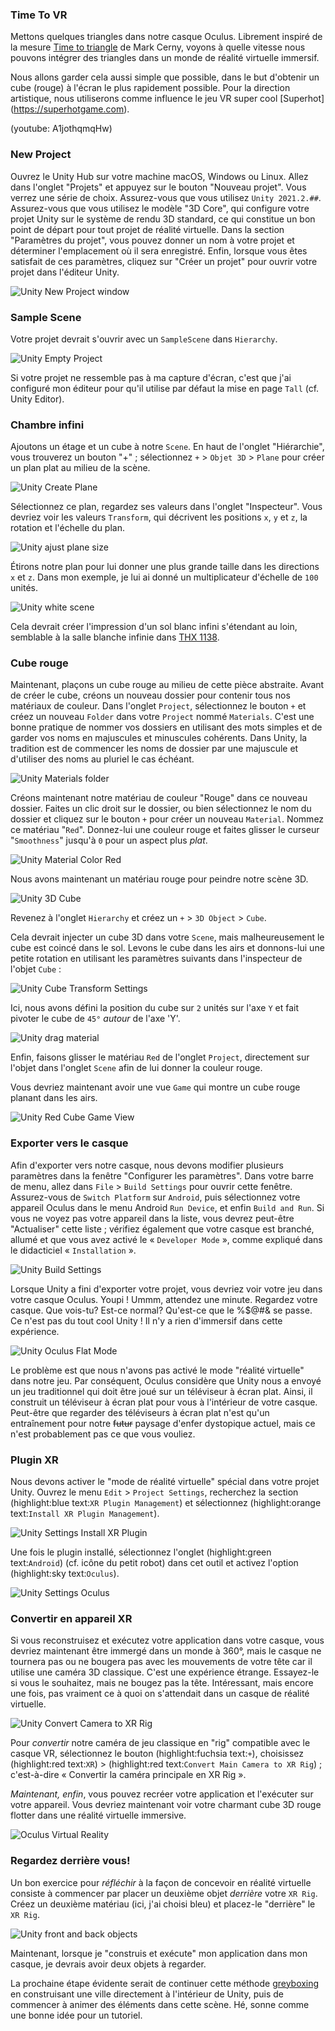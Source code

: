 ### Time To VR
Mettons quelques triangles dans notre casque Oculus. Librement inspiré de la mesure [Time to triangle](https://www.youtube.com/watch?v=ph8LyNIT9sg&t=162s) de Mark Cerny, voyons à quelle vitesse nous pouvons intégrer des triangles dans un monde de réalité virtuelle immersif.

Nous allons garder cela aussi simple que possible, dans le but d'obtenir un cube (rouge) à l'écran le plus rapidement possible. Pour la direction artistique, nous utiliserons comme influence le jeu VR super cool [Superhot] (https://superhotgame.com).

(youtube: A1jothqmqHw)

### New Project
Ouvrez le Unity Hub sur votre machine macOS, Windows ou Linux. Allez dans l'onglet "Projets" et appuyez sur le bouton "Nouveau projet". Vous verrez une série de choix. Assurez-vous que vous utilisez `Unity 2021.2.##`. Assurez-vous que vous utilisez le modèle "3D Core", qui configure votre projet Unity sur le système de rendu 3D standard, ce qui constitue un bon point de départ pour tout projet de réalité virtuelle. Dans la section "Paramètres du projet", vous pouvez donner un nom à votre projet et déterminer l'emplacement où il sera enregistré. Enfin, lorsque vous êtes satisfait de ces paramètres, cliquez sur "Créer un projet" pour ouvrir votre projet dans l'éditeur Unity.

![Unity New Project window](unity-new-project-window.jpg)

### Sample Scene
Votre projet devrait s'ouvrir avec un `SampleScene` dans `Hierarchy`.

![Unity Empty Project](unity-empty-project.png)

Si votre projet ne ressemble pas à ma capture d'écran, c'est que j'ai configuré mon éditeur pour qu'il utilise par défaut la mise en page `Tall` (cf. Unity Editor).

### Chambre infini
Ajoutons un étage et un cube à notre `Scene`. En haut de l'onglet "Hiérarchie", vous trouverez un bouton "+" ; sélectionnez `+` > `Objet 3D` > `Plane` pour créer un plan plat au milieu de la scène.

![Unity Create Plane](unity-create-plane.jpg)

Sélectionnez ce plan, regardez ses valeurs dans l'onglet "Inspecteur". Vous devriez voir les valeurs `Transform`, qui décrivent les positions `x`, `y` et `z`, la rotation et l'échelle du plan.

![Unity ajust plane size](unity-plane-100-1-100.png)

Étirons notre plan pour lui donner une plus grande taille dans les directions `x` et `z`. Dans mon exemple, je lui ai donné un multiplicateur d'échelle de `100` unités.

![Unity white scene](unity-white-scene.png)

Cela devrait créer l'impression d'un sol blanc infini s'étendant au loin, semblable à la salle blanche infinie dans [THX 1138](https://www.youtube.com/watch?v=nkQAhpLBok8).

### Cube rouge
Maintenant, plaçons un cube rouge au milieu de cette pièce abstraite. Avant de créer le cube, créons un nouveau dossier pour contenir tous nos matériaux de couleur. Dans l'onglet `Project`, sélectionnez le bouton `+` et créez un nouveau `Folder` dans votre `Project` nommé `Materials`. C'est une bonne pratique de nommer vos dossiers en utilisant des mots simples et de garder vos noms en majuscules et minuscules cohérents. Dans Unity, la tradition est de commencer les noms de dossier par une majuscule et d'utiliser des noms au pluriel le cas échéant.

![Unity Materials folder](unity-materials-folder.png)

Créons maintenant notre matériau de couleur "Rouge" dans ce nouveau dossier. Faites un clic droit sur le dossier, ou bien sélectionnez le nom du dossier et cliquez sur le bouton `+` pour créer un nouveau `Material`. Nommez ce matériau "`Red`". Donnez-lui une couleur rouge et faites glisser le curseur "`Smoothness`" jusqu'à `0` pour un aspect plus *plat*.

![Unity Material Color Red](unity-material-color-red.png)

Nous avons maintenant un matériau rouge pour peindre notre scène 3D.

![Unity 3D Cube](unity-create-cube.png)

Revenez à l'onglet `Hierarchy` et créez un `+` > `3D Object` > `Cube`.

Cela devrait injecter un cube 3D dans votre `Scene`, mais malheureusement le cube est coincé dans le sol. Levons le cube dans les airs et donnons-lui une petite rotation en utilisant les paramètres suivants dans l'inspecteur de l'objet `Cube` :

![Unity Cube Transform Settings](unity-3d-cube-transform.png)

Ici, nous avons défini la position du cube sur `2` unités sur l'axe `Y` et fait pivoter le cube de `45°` *autour* de l'axe 'Y'.

![Unity drag material](unity-drag-material.png)

Enfin, faisons glisser le matériau `Red` de l'onglet `Project`, directement sur l'objet dans l'onglet `Scene` afin de lui donner la couleur rouge.

Vous devriez maintenant avoir une vue `Game` qui montre un cube rouge planant dans les airs.

![Unity Red Cube Game View](unity-red-cube-game-view.png)

### Exporter vers le casque
Afin d'exporter vers notre casque, nous devons modifier plusieurs paramètres dans la fenêtre "Configurer les paramètres". Dans votre barre de menu, allez dans `File` > `Build Settings` pour ouvrir cette fenêtre. Assurez-vous de `Switch Platform` sur `Android`, puis sélectionnez votre appareil Oculus dans le menu Android `Run Device`, et enfin `Build and Run`. Si vous ne voyez pas votre appareil dans la liste, vous devrez peut-être "Actualiser" cette liste ; vérifiez également que votre casque est branché, allumé et que vous avez activé le « `Developer Mode` », comme expliqué dans le didacticiel « `Installation` ».

![Unity Build Settings](unity-build-settings.png)

Lorsque Unity a fini d'exporter votre projet, vous devriez voir votre jeu dans votre casque Oculus. Youpi ! Ummm, attendez une minute. Regardez votre casque. Que vois-tu? Est-ce normal? Qu'est-ce que le %$@#& se passe. Ce n'est pas du tout cool Unity ! Il n'y a rien d'immersif dans cette expérience.

![Unity Oculus Flat Mode](unity-oculus-flat-mode.png)

Le problème est que nous n'avons pas activé le mode "réalité virtuelle" dans notre jeu. Par conséquent, Oculus considère que Unity nous a envoyé un jeu traditionnel qui doit être joué sur un téléviseur à écran plat. Ainsi, il construit un téléviseur à écran plat pour vous à l'intérieur de votre casque. Peut-être que regarder des téléviseurs à écran plat n'est qu'un entraînement pour notre ~~futur~~ paysage d'enfer dystopique actuel, mais ce n'est probablement pas ce que vous vouliez.

### Plugin XR
Nous devons activer le "mode de réalité virtuelle" spécial dans votre projet Unity. Ouvrez le menu `Edit` > `Project Settings`, recherchez la section (highlight:blue text:`XR Plugin Management`) et sélectionnez (highlight:orange text:`Install XR Plugin Management`).

![Unity Settings Install XR Plugin](unity-settings-xr-plugin.png)

Une fois le plugin installé, sélectionnez l'onglet (highlight:green text:`Android`) (cf. icône du petit robot) dans cet outil et activez l'option (highlight:sky text:`Oculus`).

![Unity Settings Oculus](unity-settings-android-oculus.png)

### Convertir en appareil XR
Si vous reconstruisez et exécutez votre application dans votre casque, vous devriez maintenant être immergé dans un monde à 360°, mais le casque ne tournera pas ou ne bougera pas avec les mouvements de votre tête car il utilise une caméra 3D classique. C'est une expérience étrange. Essayez-le si vous le souhaitez, mais ne bougez pas la tête. Intéressant, mais encore une fois, pas vraiment ce à quoi on s'attendait dans un casque de réalité virtuelle.

![Unity Convert Camera to XR Rig](unity-convert-to-xr-rig.png)

Pour *convertir* notre caméra de jeu classique en "rig" compatible avec le casque VR, sélectionnez le bouton (highlight:fuchsia text:`+`), choisissez (highlight:red text:`XR`) > (highlight:red text:`Convert Main Camera to XR Rig`) ; c'est-à-dire « Convertir la caméra principale en XR Rig ».

*Maintenant, enfin*, vous pouvez recréer votre application et l'exécuter sur votre appareil. Vous devriez maintenant voir votre charmant cube 3D rouge flotter dans une réalité virtuelle immersive.

![Oculus Virtual Reality](oculus-hello-xr.png)

### Regardez derrière vous!
Un bon exercice pour *réfléchir* à la façon de concevoir en réalité virtuelle consiste à commencer par placer un deuxième objet *derrière* votre `XR Rig`. Créez un deuxième matériau (ici, j'ai choisi bleu) et placez-le "derrière" le `XR Rig`.

![Unity front and back objects](unity-vr-front-back-objects.png)

Maintenant, lorsque je "construis et exécute" mon application dans mon casque, je devrais avoir deux objets à regarder.

La prochaine étape évidente serait de continuer cette méthode [greyboxing](https://www.youtube.com/watch?v=dYBOBgfcTgY) en construisant une ville directement à l'intérieur de Unity, puis de commencer à animer des éléments dans cette scène. Hé, sonne comme une bonne idée pour un tutoriel.